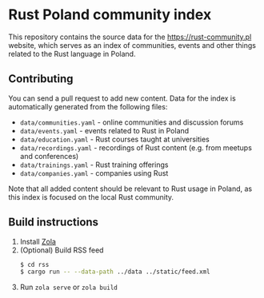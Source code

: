 # Rust Poland community index
This repository contains the source data for the https://rust-community.pl  website, which serves as an index of communities, events and other things related to the Rust language in Poland. 

## Contributing
You can send a pull request to add new content. Data for the index is automatically generated from the following files:

- `data/communities.yaml` - online communities and discussion forums
- `data/events.yaml` - events related to Rust in Poland
- `data/education.yaml` - Rust courses taught at universities
- `data/recordings.yaml` - recordings of Rust content (e.g. from meetups and conferences)
- `data/trainings.yaml` - Rust training offerings
- `data/companies.yaml` - companies using Rust

Note that all added content should be relevant to Rust usage in Poland, as this index is focused on the local Rust community.

## Build instructions
1) Install [Zola](https://www.getzola.org/documentation/getting-started/installation/)
2) (Optional) Build RSS feed
    ```bash
    $ cd rss
    $ cargo run -- --data-path ../data ../static/feed.xml 
    ```
3) Run `zola serve` or `zola build`

